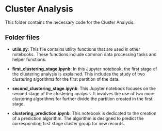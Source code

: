 # Cluster Analysis
This folder contains the necessary code for the Cluster Analysis. 
## Folder files

 + **utils.py**: This file contains utility functions that are used in other notebooks. These functions include common data processing tasks and helper functions.

 + **first_clustering_stage.ipynb**: In this Jupyter notebook, the first stage of the clustering analysis is explained. This includes the study of two clustering algorithms for the first partition of the data.

 + **second_clustering_stage.ipynb**: This Jupyter notebook focuses on the second stage of the clustering analysis. It involves the use of two more clustering algorithms for further divide the partition created in the first stage.

 + **clustering_prediction.ipynb**: This notebook is dedicated to the creation of a prediction algorithm. The algorithm is designed to predict the corresponding first stage cluster group for new records.
